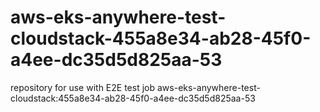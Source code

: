 # aws-eks-anywhere-test-cloudstack-455a8e34-ab28-45f0-a4ee-dc35d5d825aa-53
repository for use with E2E test job aws-eks-anywhere-test-cloudstack:455a8e34-ab28-45f0-a4ee-dc35d5d825aa-53
